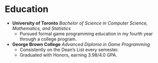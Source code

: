 # **Education**
- **University of Toronto**
  *Bachelor of Science in Computer Science, Mathematics, and Statistics*
	- Pursued formal game programming education in my fourth year through a college program.
- **George Brown College**
  *Advanced Diploma in Game Programming*
	- Consistently on the Dean’s List every semester.
	- Graduated with Honors, earning 3.98/4.0 GPA.